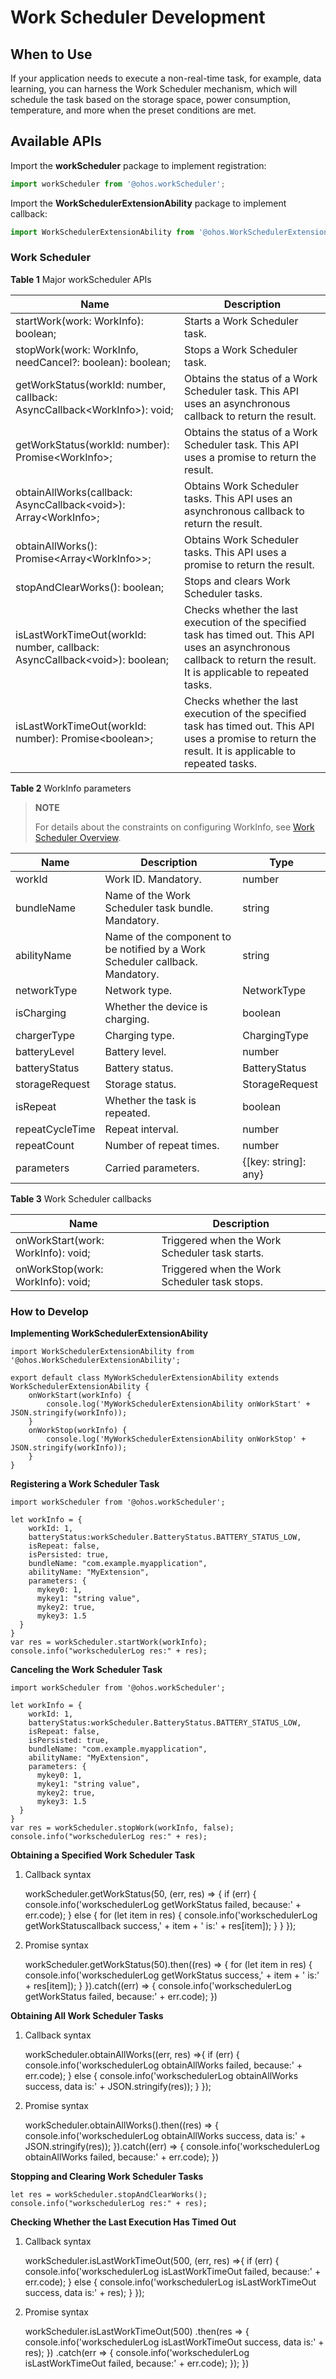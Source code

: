 # Work Scheduler Development

## When to Use

If your application needs to execute a non-real-time task, for example, data learning, you can harness the Work Scheduler mechanism, which will schedule the task based on the storage space, power consumption, temperature, and more when the preset conditions are met.


## Available APIs
Import the **workScheduler** package to implement registration:
```js
import workScheduler from '@ohos.workScheduler';
```

Import the **WorkSchedulerExtensionAbility** package to implement callback:
```js
import WorkSchedulerExtensionAbility from '@ohos.WorkSchedulerExtensionAbility';
```

### Work Scheduler

**Table 1** Major workScheduler APIs

 Name                                                         | Description                                                  
 ------------------------------------------------------------ | ------------------------------------------------------------ 
 startWork(work: WorkInfo): boolean;                          | Starts a Work Scheduler task.                                
 stopWork(work: WorkInfo, needCancel?: boolean): boolean;     | Stops a Work Scheduler task.                                 
 getWorkStatus(workId: number, callback: AsyncCallback\<WorkInfo>): void; | Obtains the status of a Work Scheduler task. This API uses an asynchronous callback to return the result. 
 getWorkStatus(workId: number): Promise\<WorkInfo>;           | Obtains the status of a Work Scheduler task. This API uses a promise to return the result. 
 obtainAllWorks(callback: AsyncCallback\<void>): Array\<WorkInfo>; | Obtains Work Scheduler tasks. This API uses an asynchronous callback to return the result. 
 obtainAllWorks(): Promise<Array\<WorkInfo>>;                 | Obtains Work Scheduler tasks. This API uses a promise to return the result. 
 stopAndClearWorks(): boolean;                                | Stops and clears Work Scheduler tasks.                       
 isLastWorkTimeOut(workId: number, callback: AsyncCallback\<void>): boolean; | Checks whether the last execution of the specified task has timed out. This API uses an asynchronous callback to return the result. It is applicable to repeated tasks. 
 isLastWorkTimeOut(workId: number): Promise\<boolean>;        | Checks whether the last execution of the specified task has timed out. This API uses a promise to return the result. It is applicable to repeated tasks. 

**Table 2** WorkInfo parameters

> **NOTE**
>
> For details about the constraints on configuring WorkInfo, see [Work Scheduler Overview](./work-scheduler-overview.md).

Name|Description|Type                           
---------------------------------------------------------|-----------------------------------------|---------------------------------------------------------
workId | Work ID. Mandatory.|number
bundleName | Name of the Work Scheduler task bundle. Mandatory.|string
abilityName | Name of the component to be notified by a Work Scheduler callback. Mandatory.|string
networkType | Network type.| NetworkType
isCharging | Whether the device is charging.| boolean
chargerType | Charging type.| ChargingType
batteryLevel | Battery level.| number
batteryStatus| Battery status.|    BatteryStatus
storageRequest|Storage status.|    StorageRequest
isRepeat|Whether the task is repeated.|    boolean
repeatCycleTime |Repeat interval.|    number
repeatCount    |Number of repeat times.| number
parameters    |Carried parameters.| {[key: string]: any}

**Table 3** Work Scheduler callbacks

 Name                                        | Description                                    
 ------------------------------------------- | ---------------------------------------------- 
 onWorkStart(work: WorkInfo): void; | Triggered when the Work Scheduler task starts. 
 onWorkStop(work: WorkInfo): void;  | Triggered when the Work Scheduler task stops.  

### How to Develop

**Implementing WorkSchedulerExtensionAbility**

    import WorkSchedulerExtensionAbility from '@ohos.WorkSchedulerExtensionAbility';
    
    export default class MyWorkSchedulerExtensionAbility extends WorkSchedulerExtensionAbility {
        onWorkStart(workInfo) {
            console.log('MyWorkSchedulerExtensionAbility onWorkStart' + JSON.stringify(workInfo));
        }
        onWorkStop(workInfo) {
            console.log('MyWorkSchedulerExtensionAbility onWorkStop' + JSON.stringify(workInfo));
        }
    }


**Registering a Work Scheduler Task**

    import workScheduler from '@ohos.workScheduler';
    
    let workInfo = {
        workId: 1,
        batteryStatus:workScheduler.BatteryStatus.BATTERY_STATUS_LOW,
        isRepeat: false,
        isPersisted: true,
        bundleName: "com.example.myapplication",
        abilityName: "MyExtension",
        parameters: {
          mykey0: 1,
          mykey1: "string value",
          mykey2: true,
          mykey3: 1.5
      }
    }
    var res = workScheduler.startWork(workInfo);
    console.info("workschedulerLog res:" + res);


**Canceling the Work Scheduler Task**


    import workScheduler from '@ohos.workScheduler';
    
    let workInfo = {
        workId: 1,
        batteryStatus:workScheduler.BatteryStatus.BATTERY_STATUS_LOW,
        isRepeat: false,
        isPersisted: true,
        bundleName: "com.example.myapplication",
        abilityName: "MyExtension",
        parameters: {
          mykey0: 1,
          mykey1: "string value",
          mykey2: true,
          mykey3: 1.5
      }
    }
    var res = workScheduler.stopWork(workInfo, false);
    console.info("workschedulerLog res:" + res);


**Obtaining a Specified Work Scheduler Task**

1. Callback syntax

    workScheduler.getWorkStatus(50, (err, res) => {
      if (err) {
        console.info('workschedulerLog getWorkStatus failed, because:' + err.code);
      } else {
        for (let item in res) {
          console.info('workschedulerLog getWorkStatuscallback success,' + item + ' is:' + res[item]);
        }
      }
    });


2. Promise syntax

    workScheduler.getWorkStatus(50).then((res) => {
      for (let item in res) {
        console.info('workschedulerLog getWorkStatus success,' + item + ' is:' + res[item]);
      }
    }).catch((err) => {
      console.info('workschedulerLog getWorkStatus failed, because:' + err.code);
    })


**Obtaining All Work Scheduler Tasks**

1. Callback syntax

    workScheduler.obtainAllWorks((err, res) =>{
      if (err) {
        console.info('workschedulerLog obtainAllWorks failed, because:' + err.code);
      } else {
        console.info('workschedulerLog obtainAllWorks success, data is:' + JSON.stringify(res));
      }
    });

2. Promise syntax

    workScheduler.obtainAllWorks().then((res) => {
      console.info('workschedulerLog obtainAllWorks success, data is:' + JSON.stringify(res));
    }).catch((err) => {
      console.info('workschedulerLog obtainAllWorks failed, because:' + err.code);
    })

**Stopping and Clearing Work Scheduler Tasks**

    let res = workScheduler.stopAndClearWorks();
    console.info("workschedulerLog res:" + res);

**Checking Whether the Last Execution Has Timed Out**

1. Callback syntax

    workScheduler.isLastWorkTimeOut(500, (err, res) =>{
      if (err) {
        console.info('workschedulerLog isLastWorkTimeOut failed, because:' + err.code);
      } else {
        console.info('workschedulerLog isLastWorkTimeOut success, data is:' + res);
      }
    });

2. Promise syntax

    workScheduler.isLastWorkTimeOut(500)
      .then(res => {
        console.info('workschedulerLog isLastWorkTimeOut success, data is:' + res);
      })
      .catch(err =>  {
        console.info('workschedulerLog isLastWorkTimeOut failed, because:' + err.code);
      });
    })
